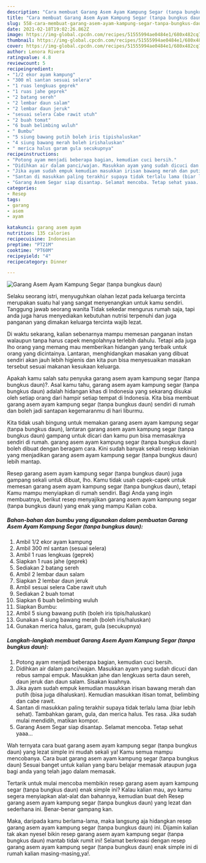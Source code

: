 ```yaml
---
description: "Cara membuat Garang Asem Ayam Kampung Segar (tanpa bungkus daun) yang enak dan Mudah Dibuat"
title: "Cara membuat Garang Asem Ayam Kampung Segar (tanpa bungkus daun) yang enak dan Mudah Dibuat"
slug: 558-cara-membuat-garang-asem-ayam-kampung-segar-tanpa-bungkus-daun-yang-enak-dan-mudah-dibuat
date: 2021-02-18T19:02:26.862Z
image: https://img-global.cpcdn.com/recipes/51555994ae0484e1/680x482cq70/garang-asem-ayam-kampung-segar-tanpa-bungkus-daun-foto-resep-utama.jpg
thumbnail: https://img-global.cpcdn.com/recipes/51555994ae0484e1/680x482cq70/garang-asem-ayam-kampung-segar-tanpa-bungkus-daun-foto-resep-utama.jpg
cover: https://img-global.cpcdn.com/recipes/51555994ae0484e1/680x482cq70/garang-asem-ayam-kampung-segar-tanpa-bungkus-daun-foto-resep-utama.jpg
author: Lenora Rivera
ratingvalue: 4.8
reviewcount: 5
recipeingredient:
- "1/2 ekor ayam kampung"
- "300 ml santan sesuai selera"
- "1 ruas lengkuas geprek"
- "1 ruas jahe geprek"
- "2 batang sereh"
- "2 lembar daun salam"
- "2 lembar daun jeruk"
- "sesuai selera Cabe rawit utuh"
- "2 buah tomat"
- "6 buah belimbing wuluh"
- " Bumbu"
- "5 siung bawang putih boleh iris tipishaluskan"
- "4 siung bawang merah boleh irishaluskan"
- " merica halus garam gula secukupnya"
recipeinstructions:
- "Potong ayam menjadi beberapa bagian, kemudian cuci bersih."
- "Didihkan air dalam panci/wajan. Masukkan ayam yang sudah dicuci dan rebus sampai empuk. Masukkan jahe dan lengkuas serta daun sereh, daun jeruk dan daun salam. Sisakan kuahnya."
- "Jika ayam sudah empuk kemudian masukkan irisan bawang merah dan putih (bisa juga dihaluskan). Kemudian masukkan itisan tomat, belimbing dan cabe rawit."
- "Santan di masukkan paling terakhir supaya tidak terlalu lama (biar lebih sehat). Tambahkan garam, gula, dan merica halus. Tes rasa. Jika sudah mulai mendidih, matikan kompor."
- "Garang Asem Segar siap disantap. Selamat mencoba. Tetap sehat yaaa..."
categories:
- Resep
tags:
- garang
- asem
- ayam

katakunci: garang asem ayam 
nutrition: 135 calories
recipecuisine: Indonesian
preptime: "PT21M"
cooktime: "PT60M"
recipeyield: "4"
recipecategory: Dinner

---
```



![Garang Asem Ayam Kampung Segar (tanpa bungkus daun)](https://img-global.cpcdn.com/recipes/51555994ae0484e1/680x482cq70/garang-asem-ayam-kampung-segar-tanpa-bungkus-daun-foto-resep-utama.jpg)

Selaku seorang istri, menyuguhkan olahan lezat pada keluarga tercinta merupakan suatu hal yang sangat menyenangkan untuk kamu sendiri. Tanggung jawab seorang  wanita Tidak sekedar mengurus rumah saja, tapi anda juga harus menyediakan kebutuhan nutrisi terpenuhi dan juga panganan yang dimakan keluarga tercinta wajib lezat.

Di waktu  sekarang, kalian sebenarnya mampu memesan panganan instan walaupun tanpa harus capek mengolahnya terlebih dahulu. Tetapi ada juga lho orang yang memang mau memberikan hidangan yang terbaik untuk orang yang dicintainya. Lantaran, menghidangkan masakan yang dibuat sendiri akan jauh lebih higienis dan kita pun bisa menyesuaikan masakan tersebut sesuai makanan kesukaan keluarga. 



Apakah kamu salah satu penyuka garang asem ayam kampung segar (tanpa bungkus daun)?. Asal kamu tahu, garang asem ayam kampung segar (tanpa bungkus daun) adalah hidangan khas di Indonesia yang sekarang disukai oleh setiap orang dari hampir setiap tempat di Indonesia. Kita bisa membuat garang asem ayam kampung segar (tanpa bungkus daun) sendiri di rumah dan boleh jadi santapan kegemaranmu di hari liburmu.

Kita tidak usah bingung untuk memakan garang asem ayam kampung segar (tanpa bungkus daun), lantaran garang asem ayam kampung segar (tanpa bungkus daun) gampang untuk dicari dan kamu pun bisa memasaknya sendiri di rumah. garang asem ayam kampung segar (tanpa bungkus daun) boleh dibuat dengan beragam cara. Kini sudah banyak sekali resep kekinian yang menjadikan garang asem ayam kampung segar (tanpa bungkus daun) lebih mantap.

Resep garang asem ayam kampung segar (tanpa bungkus daun) juga gampang sekali untuk dibuat, lho. Kamu tidak usah capek-capek untuk memesan garang asem ayam kampung segar (tanpa bungkus daun), tetapi Kamu mampu menyiapkan di rumah sendiri. Bagi Anda yang ingin membuatnya, berikut resep menyajikan garang asem ayam kampung segar (tanpa bungkus daun) yang enak yang mampu Kalian coba.

<!--inarticleads1-->

##### Bahan-bahan dan bumbu yang digunakan dalam pembuatan Garang Asem Ayam Kampung Segar (tanpa bungkus daun):

1. Ambil 1/2 ekor ayam kampung
1. Ambil 300 ml santan (sesuai selera)
1. Ambil 1 ruas lengkuas (geprek)
1. Siapkan 1 ruas jahe (geprek)
1. Sediakan 2 batang sereh
1. Ambil 2 lembar daun salam
1. Siapkan 2 lembar daun jeruk
1. Ambil sesuai selera Cabe rawit utuh
1. Sediakan 2 buah tomat
1. Siapkan 6 buah belimbing wuluh
1. Siapkan  Bumbu:
1. Ambil 5 siung bawang putih (boleh iris tipis/haluskan)
1. Gunakan 4 siung bawang merah (boleh iris/haluskan)
1. Gunakan  merica halus, garam, gula (secukupnya)




<!--inarticleads2-->

##### Langkah-langkah membuat Garang Asem Ayam Kampung Segar (tanpa bungkus daun):

1. Potong ayam menjadi beberapa bagian, kemudian cuci bersih.
1. Didihkan air dalam panci/wajan. Masukkan ayam yang sudah dicuci dan rebus sampai empuk. Masukkan jahe dan lengkuas serta daun sereh, daun jeruk dan daun salam. Sisakan kuahnya.
1. Jika ayam sudah empuk kemudian masukkan irisan bawang merah dan putih (bisa juga dihaluskan). Kemudian masukkan itisan tomat, belimbing dan cabe rawit.
1. Santan di masukkan paling terakhir supaya tidak terlalu lama (biar lebih sehat). Tambahkan garam, gula, dan merica halus. Tes rasa. Jika sudah mulai mendidih, matikan kompor.
1. Garang Asem Segar siap disantap. Selamat mencoba. Tetap sehat yaaa...




Wah ternyata cara buat garang asem ayam kampung segar (tanpa bungkus daun) yang lezat simple ini mudah sekali ya! Kamu semua mampu mencobanya. Cara buat garang asem ayam kampung segar (tanpa bungkus daun) Sesuai banget untuk kalian yang baru belajar memasak ataupun juga bagi anda yang telah jago dalam memasak.

Tertarik untuk mulai mencoba membikin resep garang asem ayam kampung segar (tanpa bungkus daun) enak simple ini? Kalau kalian mau, ayo kamu segera menyiapkan alat-alat dan bahannya, kemudian buat deh Resep garang asem ayam kampung segar (tanpa bungkus daun) yang lezat dan sederhana ini. Benar-benar gampang kan. 

Maka, daripada kamu berlama-lama, maka langsung aja hidangkan resep garang asem ayam kampung segar (tanpa bungkus daun) ini. Dijamin kalian tak akan nyesel bikin resep garang asem ayam kampung segar (tanpa bungkus daun) mantab tidak rumit ini! Selamat berkreasi dengan resep garang asem ayam kampung segar (tanpa bungkus daun) enak simple ini di rumah kalian masing-masing,ya!.

